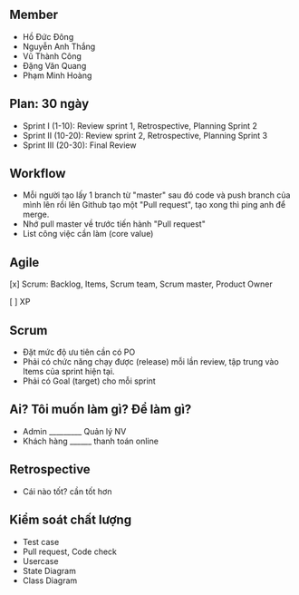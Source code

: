 ## Member
- Hồ Đức Đông
- Nguyễn Anh Thắng
- Vũ Thành Công
- Đặng Văn Quang
- Phạm Minh Hoàng

## Plan: 30 ngày
- Sprint I (1-10): Review sprint 1, Retrospective, Planning Sprint 2
- Sprint II (10-20): Review sprint 2, Retrospective, Planning Sprint 3
- Sprint III (20-30): Final Review

## Workflow
- Mỗi người tạo lấy 1 branch từ "master" sau đó code và push branch của mình lên rồi lên Github tạo một "Pull request", tạo xong thì ping anh để merge.
- Nhớ pull master về trước tiến hành "Pull request"
- List công việc cần làm (core value)

## Agile
[x] Scrum: Backlog, Items, Scrum team, Scrum master, Product Owner

[ ] XP

## Scrum
- Đặt mức độ ưu tiên cần có PO
- Phải có chức năng chạy được (release) mỗi lần review, tập trung vào Items của sprint hiện tại.
- Phải có Goal (target) cho mỗi sprint

## Ai? Tôi muốn làm gì? Để làm gì?
- Admin _________ Quản lý NV
- Khách hàng ______ thanh toán online

## Retrospective
- Cái nào tốt? cần tốt hơn

## Kiểm soát chất lượng
- Test case
- Pull request, Code check
- Usercase
- State Diagram
- Class Diagram
